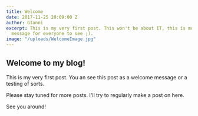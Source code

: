 ```yaml
---
title: Welcome
date: 2017-11-25 20:09:00 Z
author: GIanni
excerpt: This is my very first post. This won't be about IT, this is more of a welcome
  message for everyone to see ;).
image: "/uploads/WelcomeImage.jpg"
---
```


## Welcome to my blog!

This is my very first post. You an see this post as a welcome message or a testing of sorts.

Please stay tuned for more posts. I'll try to regularly make a post on here.

See you around!